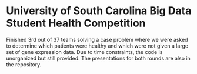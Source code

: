# University of South Carolina Big Data Student Health Competition
Finished 3rd out of 37 teams solving a case problem where we were asked to determine which patients were healthy and which were not given a large set of gene expression data. Due to time constraints, the code is unorganized but still provided. The presentations for both rounds are also in the repository.
